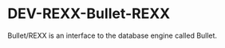 DEV-REXX-Bullet-REXX
====================

Bullet/REXX is an interface to the database engine called Bullet. 
